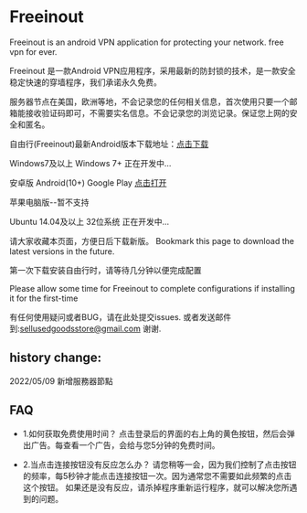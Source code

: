 # Freeinout
Freeinout is an android VPN application for protecting your network.
free vpn for ever.

Freeinout 是一款Android VPN应用程序，采用最新的防封锁的技术，是一款安全稳定快速的穿墙程序，我们承诺永久免费。

服务器节点在美国，欧洲等地，不会记录您的任何相关信息，首次使用只要一个邮箱能接收验证码即可，不需要实名信息。不会记录您的浏览记录。保证您上网的安全和匿名。



自由行(Freeinout)最新Android版本下载地址：<a href="https://github.com/caddier/freeinout/releases/download/v1.0.7/freeinout-v1.0.7.apk">点击下载</a>


Windows7及以上 Windows 7+ 正在开发中...

安卓版 Android(10+)  Google Play <a href="https://play.google.com/store/apps/details?id=com.freeinout.android.vpn">点击打开</a>

苹果电脑版--暂不支持

Ubuntu 14.04及以上 32位系统 正在开发中...

请大家收藏本页面，方便日后下载新版。 Bookmark this page to download the latest versions in the future.


第一次下载安装自由行时，请等待几分钟以便完成配置

Please allow some time for Freeinout to complete configurations if installing it for the first-time




有任何使用疑问或者BUG，请在此处提交issues. 或者发送邮件到:sellusedgoodsstore@gmail.com 谢谢.

## history change:
2022/05/09  新增服務器節點


## FAQ

- 1.如何获取免费使用时间？
  点击登录后的界面的右上角的黄色按钮，然后会弹出广告。每查看一个广告，会给与您5分钟的免费时间。

- 2.当点击连接按钮没有反应怎么办？
  请您稍等一会，因为我们控制了点击按钮的频率，每5秒钟才能点击连接按钮一次。因为通常您不需要如此频繁的点击这个按钮。 如果还是没有反应，请杀掉程序重新运行程序，就可以解决您所遇到的问题。 
